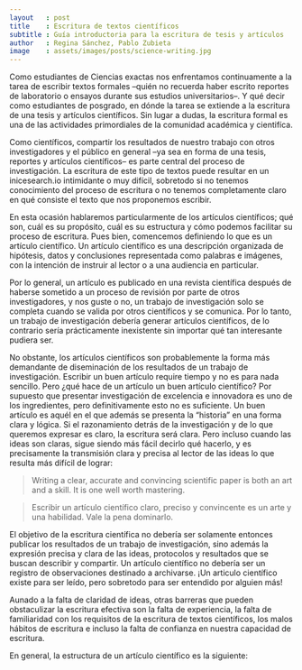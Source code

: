 ```yaml
---
layout   : post
title    : Escritura de textos científicos
subtitle : Guía introductoria para la escritura de tesis y artículos
author   : Regina Sánchez, Pablo Zubieta
image    : assets/images/posts/science-writing.jpg
---
```


Como estudiantes de Ciencias exactas nos enfrentamos continuamente a la tarea
de escribir textos formales –quién no recuerda haber escrito reportes de
laboratorio o ensayos durante sus estudios universitarios–. Y qué decir como
estudiantes de posgrado, en dónde la tarea se extiende a la escritura de una
tesis y artículos científicos.  Sin lugar a dudas, la escritura formal es una
de las actividades primordiales de la comunidad académica y cientifíca.

Como científicos, compartir los resultados de nuestro trabajo con otros
investigadores y el público en general –ya sea en forma de una tesis, reportes
y artículos científicos– es parte central del proceso de investigación. La
escritura de este tipo de textos puede resultar en un inicesearch.io
intimidante o muy difícil, sobretodo si no tenemos conocimiento del proceso de
escritura o no tenemos completamente claro en qué consiste el texto que nos
proponemos escribir.

En esta ocasión hablaremos particularmente de los artículos científicos; qué
son, cuál es su propósito, cuál es su estructura y cómo podemos facilitar su
proceso de escritura. Pues bien, comencemos definiendo lo que es un artículo
científico. Un artículo científico es una descripción organizada de hipótesis,
datos y conclusiones representada como palabras e imágenes, con la intención de
instruir al lector o a una audiencia en particular.

Por lo general, un artículo es publicado en una revista científica después de
haberse sometido a un proceso de revisión por parte de otros investigadores, y
nos guste o no, un trabajo de investigación solo se completa cuando se valida
por otros científicos y se comunica. Por lo tanto, un trabajo de investigación
debería generar artículos científicos, de lo contrario sería prácticamente
inexistente sin importar qué tan interesante pudiera ser.

No obstante, los artículos científicos son probablemente la forma más
demandante de diseminación de los resultados de un trabajo de investigación.
Escribir un buen artículo require tiempo y no es para nada sencillo. Pero ¿qué
hace de un artículo un buen artículo científico? Por supuesto que presentar
investigación de excelencia e innovadora es uno de los ingredientes, pero
definitivamente esto no es suficiente. Un buen artículo es aquél en el que
además se presenta la “historia” en una forma clara y lógica. Si el
razonamiento detrás de la investigación y de lo que queremos expresar es claro,
la escritura será clara. Pero incluso cuando las ideas son claras, sigue siendo
más fácil decirlo qué hacerlo, y es precisamente la transmisión clara y precisa
al lector de las ideas lo que resulta más difícil de lograr:

> Writing a clear, accurate and convincing scientific paper is both an art and
> a skill. It is one well worth mastering.

> Escribir un artículo científico claro, preciso y convincente es un arte y una
> habilidad. Vale la pena dominarlo.

El objetivo de la escritura científica no debería ser solamente entonces
publicar los resultados de un trabajo de investigación, sino además la
expresión precisa y clara de las ideas, protocolos y resultados que se buscan
describir y compartir. Un artículo científico no debería ser un registro de
observaciones destinado a archivarse. ¡Un articulo científico existe para ser
leído, pero sobretodo para ser entendido por alguien más!

Aunado a la falta de claridad de ideas, otras barreras que pueden obstaculizar
la escritura efectiva son la falta de experiencia, la falta de familiaridad con
los requisitos de la escritura de textos científicos, los malos hábitos de
escritura e incluso la falta de confianza en nuestra capacidad de escritura.

En general, la estructura de un artículo científico es la siguiente:
